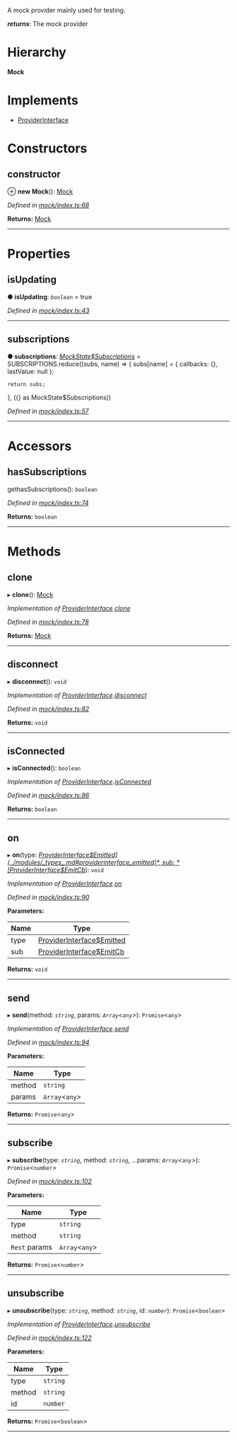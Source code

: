 

A mock provider mainly used for testing.

*__returns__*: The mock provider

# Hierarchy

**Mock**

# Implements

* [ProviderInterface](../interfaces/_types_.providerinterface.md)

# Constructors

<a id="constructor"></a>

##  constructor

⊕ **new Mock**(): [Mock](_mock_index_.mock.md)

*Defined in [mock/index.ts:68](https://github.com/polkadot-js/api/blob/447ab2f/packages/rpc-provider/src/mock/index.ts#L68)*

**Returns:** [Mock](_mock_index_.mock.md)

___

# Properties

<a id="isupdating"></a>

##  isUpdating

**● isUpdating**: *`boolean`* = true

*Defined in [mock/index.ts:43](https://github.com/polkadot-js/api/blob/447ab2f/packages/rpc-provider/src/mock/index.ts#L43)*

___
<a id="subscriptions"></a>

##  subscriptions

**● subscriptions**: *[MockState$Subscriptions](../modules/_mock_types_.md#mockstate_subscriptions)* =  SUBSCRIPTIONS.reduce((subs, name) => {
    subs[name] = {
      callbacks: {},
      lastValue: null
    };

    return subs;
  }, ({} as MockState$Subscriptions))

*Defined in [mock/index.ts:57](https://github.com/polkadot-js/api/blob/447ab2f/packages/rpc-provider/src/mock/index.ts#L57)*

___

# Accessors

<a id="hassubscriptions"></a>

##  hasSubscriptions

gethasSubscriptions(): `boolean`

*Defined in [mock/index.ts:74](https://github.com/polkadot-js/api/blob/447ab2f/packages/rpc-provider/src/mock/index.ts#L74)*

**Returns:** `boolean`

___

# Methods

<a id="clone"></a>

##  clone

▸ **clone**(): [Mock](_mock_index_.mock.md)

*Implementation of [ProviderInterface](../interfaces/_types_.providerinterface.md).[clone](../interfaces/_types_.providerinterface.md#clone)*

*Defined in [mock/index.ts:78](https://github.com/polkadot-js/api/blob/447ab2f/packages/rpc-provider/src/mock/index.ts#L78)*

**Returns:** [Mock](_mock_index_.mock.md)

___
<a id="disconnect"></a>

##  disconnect

▸ **disconnect**(): `void`

*Implementation of [ProviderInterface](../interfaces/_types_.providerinterface.md).[disconnect](../interfaces/_types_.providerinterface.md#disconnect)*

*Defined in [mock/index.ts:82](https://github.com/polkadot-js/api/blob/447ab2f/packages/rpc-provider/src/mock/index.ts#L82)*

**Returns:** `void`

___
<a id="isconnected"></a>

##  isConnected

▸ **isConnected**(): `boolean`

*Implementation of [ProviderInterface](../interfaces/_types_.providerinterface.md).[isConnected](../interfaces/_types_.providerinterface.md#isconnected)*

*Defined in [mock/index.ts:86](https://github.com/polkadot-js/api/blob/447ab2f/packages/rpc-provider/src/mock/index.ts#L86)*

**Returns:** `boolean`

___
<a id="on"></a>

##  on

▸ **on**(type: *[ProviderInterface$Emitted](../modules/_types_.md#providerinterface_emitted)*, sub: *[ProviderInterface$EmitCb](../modules/_types_.md#providerinterface_emitcb)*): `void`

*Implementation of [ProviderInterface](../interfaces/_types_.providerinterface.md).[on](../interfaces/_types_.providerinterface.md#on)*

*Defined in [mock/index.ts:90](https://github.com/polkadot-js/api/blob/447ab2f/packages/rpc-provider/src/mock/index.ts#L90)*

**Parameters:**

| Name | Type |
| ------ | ------ |
| type | [ProviderInterface$Emitted](../modules/_types_.md#providerinterface_emitted) |
| sub | [ProviderInterface$EmitCb](../modules/_types_.md#providerinterface_emitcb) |

**Returns:** `void`

___
<a id="send"></a>

##  send

▸ **send**(method: *`string`*, params: *`Array`<`any`>*): `Promise`<`any`>

*Implementation of [ProviderInterface](../interfaces/_types_.providerinterface.md).[send](../interfaces/_types_.providerinterface.md#send)*

*Defined in [mock/index.ts:94](https://github.com/polkadot-js/api/blob/447ab2f/packages/rpc-provider/src/mock/index.ts#L94)*

**Parameters:**

| Name | Type |
| ------ | ------ |
| method | `string` |
| params | `Array`<`any`> |

**Returns:** `Promise`<`any`>

___
<a id="subscribe"></a>

##  subscribe

▸ **subscribe**(type: *`string`*, method: *`string`*, ...params: *`Array`<`any`>*): `Promise`<`number`>

*Defined in [mock/index.ts:102](https://github.com/polkadot-js/api/blob/447ab2f/packages/rpc-provider/src/mock/index.ts#L102)*

**Parameters:**

| Name | Type |
| ------ | ------ |
| type | `string` |
| method | `string` |
| `Rest` params | `Array`<`any`> |

**Returns:** `Promise`<`number`>

___
<a id="unsubscribe"></a>

##  unsubscribe

▸ **unsubscribe**(type: *`string`*, method: *`string`*, id: *`number`*): `Promise`<`boolean`>

*Implementation of [ProviderInterface](../interfaces/_types_.providerinterface.md).[unsubscribe](../interfaces/_types_.providerinterface.md#unsubscribe)*

*Defined in [mock/index.ts:122](https://github.com/polkadot-js/api/blob/447ab2f/packages/rpc-provider/src/mock/index.ts#L122)*

**Parameters:**

| Name | Type |
| ------ | ------ |
| type | `string` |
| method | `string` |
| id | `number` |

**Returns:** `Promise`<`boolean`>

___

